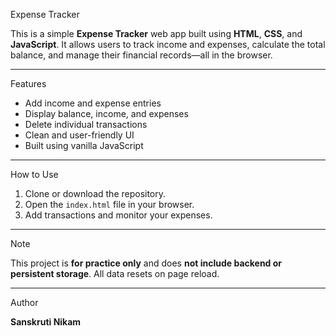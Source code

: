 Expense Tracker

This is a simple **Expense Tracker** web app built using **HTML**, **CSS**, and **JavaScript**. It allows users to track income and expenses, calculate the total balance, and manage their financial records—all in the browser.

---

Features

- Add income and expense entries  
- Display balance, income, and expenses  
- Delete individual transactions  
- Clean and user-friendly UI  
- Built using vanilla JavaScript  

---

How to Use

1. Clone or download the repository.  
2. Open the `index.html` file in your browser.  
3. Add transactions and monitor your expenses.

---

Note

This project is **for practice only** and does **not include backend or persistent storage**. All data resets on page reload.

---

Author

**Sanskruti Nikam**
